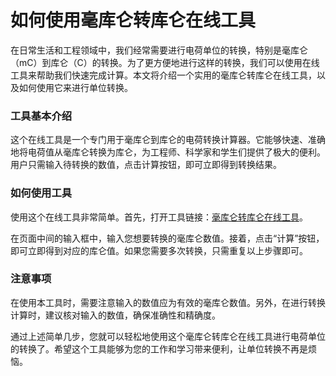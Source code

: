 如何使用毫库仑转库仑在线工具
==============

在日常生活和工程领域中，我们经常需要进行电荷单位的转换，特别是毫库仑（mC）到库仑（C）的转换。为了更方便地进行这样的转换，我们可以使用在线工具来帮助我们快速完成计算。本文将介绍一个实用的毫库仑转库仑在线工具，以及如何使用它来进行单位转换。

### 工具基本介绍

这个在线工具是一个专门用于毫库仑到库仑的电荷转换计算器。它能够快速、准确地将电荷值从毫库仑转换为库仑，为工程师、科学家和学生们提供了极大的便利。用户只需输入待转换的数值，点击计算按钮，即可立即得到转换结果。

### 如何使用工具

使用这个在线工具非常简单。首先，打开工具链接：[毫库仑转库仑在线工具](https://www.onlinecalculatorsfree.com/zh-cn/convert/millicoulomb-to-coulomb.html)。

在页面中间的输入框中，输入您想要转换的毫库仑数值。接着，点击“计算”按钮，即可立即得到对应的库仑值。如果您需要多次转换，只需重复以上步骤即可。

### 注意事项

在使用本工具时，需要注意输入的数值应为有效的毫库仑数值。另外，在进行转换计算时，建议核对输入的数值，确保准确性和精确度。

通过上述简单几步，您就可以轻松地使用这个毫库仑转库仑在线工具进行电荷单位的转换了。希望这个工具能够为您的工作和学习带来便利，让单位转换不再是烦恼。
